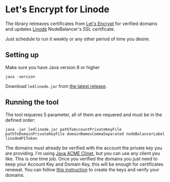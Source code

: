 # Let's Encrypt for Linode
The library retreaves certificates from [Let's Encrypt](https://letsencrypt.org/) for verified domains 
and updates [Linode](https://www.linode.com/) NodeBalancer's SSL certificate.

Just schedule to run it weekly or any other period of time you desire.

## Setting up

Make sure you have Java version 8 or higher
```
java -version
```
Download `le4linode.jar` from [the latest release](https://github.com/CloudCluster/letsencrypt4linode/releases).

## Running the tool

The tool requeres 5 parameter, all of them are requered and must be in the defined order:
```
java -jar le4linode.jar pathToAccountPrivateKeyFile pathToDomainPrivateKeyFile domainNamesCommaSeparated nodeBalancerLabel linodeAPIToken
```

The domains must already be verified with the account the private key you are providing. I'm using 
[Java ACME Clinet](https://github.com/porunov/acme_client), but you can use any client you like. This is one time job. 
Once you verified the domains you just need to keep your Account Key and Domain Key, this will be enough for certificates renewal. 
You can follow [this instruction](https://github.com/porunov/acme_client/wiki/Scenario-1:-Get-a-certificate-for-different-domains) 
to create the keys and verify your domains.
